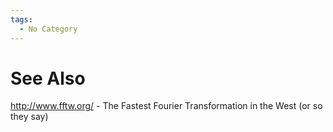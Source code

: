 ```yaml
---
tags:
  - No Category
---
```

# See Also

<http://www.fftw.org/> - The Fastest Fourier Transformation in the West
(or so they say)